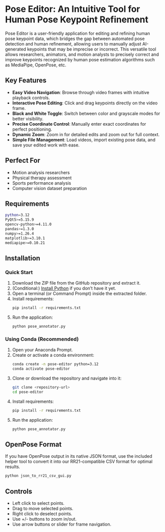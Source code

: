 # Pose Editor: An Intuitive Tool for Human Pose Keypoint Refinement

Pose Editor is a user-friendly application for editing and refining human pose keypoint data, which bridges the gap between automated pose detection and human refinement, allowing users to manually adjust AI-generated keypoints that may be imprecise or incorrect. This versatile tool allows researchers, animators, and motion analysts to precisely correct and improve keypoints recognized by human pose estimation algorithms such as MediaPipe, OpenPose, etc.

## Key Features

- **Easy Video Navigation**: Browse through video frames with intuitive playback controls.
- **Interactive Pose Editing**: Click and drag keypoints directly on the video frame.
- **Black and White Toggle**: Switch between color and grayscale modes for better visibility.
- **Precise Coordinate Control**: Manually enter exact coordinates for perfect positioning.
- **Dynamic Zoom**: Zoom in for detailed edits and zoom out for full context.
- **Simple File Management**: Load videos, import existing pose data, and save your edited work with ease.

## Perfect For

- Motion analysis researchers
- Physical therapy assessment
- Sports performance analysis
- Computer vision dataset preparation

## Requirements
```bash
python=3.12
PyQt5>=5.15.9
opencv-python>=4.11.0
pandas>=1.3.0
numpy>=1.26.4
matplotlib>=3.10.1
mediapipe>=0.10.21
```

## Installation

### Quick Start

1. Download the ZIP file from the GitHub repository and extract it.
2. (Conditional:) [Install Python](https://www.python.org/downloads/) if you don’t have it yet.
3. Open a terminal (or Command Prompt) inside the extracted folder.
4. Install requirements:
   ```bash
   pip install -r requirements.txt
   ```
5. Run the application:
   ```bash
   python pose_annotator.py
   ```

### Using Conda (Recommended)

1. Open your Anaconda Prompt.
2. Create or activate a conda environment:
   ```bash
   conda create -n pose-editor python=3.12
   conda activate pose-editor
   ```
3. Clone or download the repository and navigate into it:
   ```bash
   git clone <repository-url>
   cd pose-editor
   ```
4. Install requirements:
   ```bash
   pip install -r requirements.txt
   ```
5. Run the application:
   ```bash
   python pose_annotator.py
   ```

## OpenPose Format

If you have OpenPose output in its native JSON format, use the included helper tool to convert it into our RR21-compatible CSV format for optimal results.
   ```bash
   python json_to_rr21_csv_gui.py
   ```
   
## Controls

- Left click to select points.
- Drag to move selected points.
- Right click to deselect points.
- Use +/- buttons to zoom in/out.
- Use arrow buttons or slider for frame navigation.
